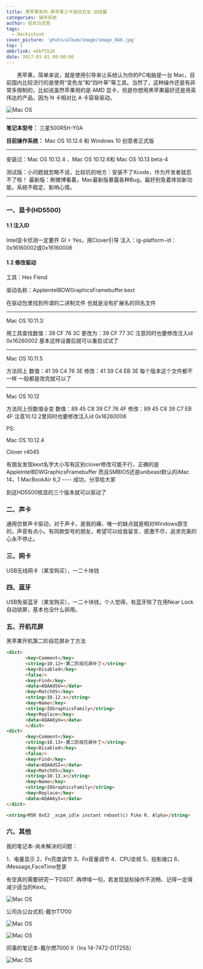 ```yaml
---
title: 黑苹果系列-黑苹果三卡驱动方法-总结篇
categories: 操作系统
author: 狂欢马克思
tags:
  - Hackintosh
cover_picture: 'photo/album/image/image_046.jpg'
top: 1
abbrlink: e6bf5526
date: 2017-01-01 00:00:00
---
```


&emsp;&emsp;黑苹果，简单来说，就是使用引导来让系统认为你的PC电脑是一台 Mac，目前国内比较流行的是使用“变色龙”和“四叶草”等工具。当然了，这种操作还是有非常多限制的，比如说虽然苹果用的是 AMD 显卡，但是你想用黑苹果最好还是用英伟达的产品，因为 N 卡相对比 A 卡容易驱动。

<!-- more -->

![Mac OS](/images/gAhSjg.jpg  "Hackintosh黑苹果三卡驱动方法-总结篇")


---

**笔记本型号：** 三星500R5H-Y0A

**目前操作系统：** Mac OS 10.12.6 和 Windows 10 创意者正式版

---
安装过：Mac OS 10.12.4 、Mac OS 10.12.6和 Mac OS 10.13 beta-4  

测试版：小问题就忽略不说，比较坑的地方：安装不了Xcode，作为开发者就忍不了啦！
最新版：刷微博看着，Mac最新版暴露各种Bug，最好别急着体验新功能，系统不稳定、影响心情。


---

### 一、显卡(HD5500)

#### 1.1 注入ID

Intel显卡侦测一定要开 GI = Yes，用Clover引导 注入：ig-platform-id：0x16160002或0x16160006


#### 1.2 修改驱动

工具：Hex Fiend

驱动名称：AppleintelBDWGraphicsFramebuffer.kext

在驱动包里找到所谓的二进制文件 也就是没有扩展名的同名文件

---

Mac OS 10.11.3: 

用工具查找数值：39 CF 76 3C
更改为：39 CF 77 3C
注意同时也要修改注入id
0x16260002
基本这样设置后就可以重启试试了 

---

Mac OS 10.11.5

方法同上
数值：41 39 C4 76 3E
修改：41 39 C4 EB 3E
每个版本这个文件都不一样 一般都是改完就可以了

---

Mac OS  10.12

方法同上但数值全变
数值：89 45 C8 39 C7 76 4F
修改：89 45 C8 39 C7 EB 4F
注意10.12.2里同时也要修改注入id
0x16260006

PS:

Mac OS 10.12.4

Clover r4045

有朋友发现kext名字大小写有区别clover修改可能不行，正确的是 AppleIntelBDWGraphicsFramebuffer
而且SMBIOS还是unibeast默认的iMac 14，1
MacBookAir 6,2 ---- 成功，分享给大家

到这HD5500核显的三个版本就可以驱动了 

### 二、声卡

通用仿冒声卡驱动，对于声卡，是我的痛、唯一的缺点就是相对Windows原生的，声音有点小。有同款型号的朋友，希望可以给我留言、感激不尽，追求完美的心永不停止。

### 三、网卡

USB无线网卡（某宝购买），一二十块钱

### 四、蓝牙

USB免驱蓝牙（某宝购买），一二十块钱，个人觉得，有蓝牙除了在用Near Lock自动锁屏，基本也没什么卵用。

### 五、开机花屏

黑苹果开机第二阶段花屏补丁方法

```html
<dict>
       <key>Comment</key>
	   <string>10.12+-第二阶段花屏补丁</string> 
       <key>Disabled</key>        
	   <false/>        
	   <key>Find</key>
	   <data>AQAAdSU=</data>
	   <key>MatchOS</key>
	   <string>10.12.x</string>
	   <key>Name</key>
	   <string>IOGraphicsFamily</string>
	   <key>Replace</key>
	   <data>AQAA6yU=</data>
	   </dict>	   
<dict>    
       <key>Comment</key>           
	   <string>10.13+-第二阶段花屏补丁</string>        
	   <key>Disabled</key>        
	   <false/>        
	   <key>Find</key>        
	   <data>AQAAdSI=</data>
	   <key>MatchOS</key>
	   <string>10.13.x</string>
	   <key>Name</key>        
	   <string>IOGraphicsFamily</string>
	   <key>Replace</key>
	   <data>AQAA6yI=</data>
</dict>

<string>MSR 0xE2 _xcpm_idle instant reboot(c) Pike R. Alpha</string>

```

### 六、其他 

我的笔记本-尚未解决的问题：

1、电量显示
2、Fn亮度调节
3、Fn音量调节
4、CPU变频
5、投影接口
6、iMessage,FaceTime登录

有空真的需要研究一下DSDT. 再啰嗦一句，若发现鼠标操作不流畅、记得一定得减少适当的Kext。

![Mac OS](/images/gAhSjg.jpg "Hackintosh三星500R5H-Y0A")


公司办公台式机-戴尔T1700

![Mac OS](/images/gAhSjg.jpg "Hackintosh戴尔T1700")

![Mac OS](/images/gAhSjg.jpg "Hackintosh戴尔T1700")

同事的笔记本-戴尔燃7000 II（Ins 14-7472-D1725S）

![Mac OS](/images/gAhSjg.jpg "Hackintosh戴尔燃7000 II")